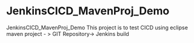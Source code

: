 # JenkinsCICD_MavenProj_Demo
JenkinsCICD_MavenProj_Demo
This project is to test CICD using eclipse maven project - > GIT Repository-> Jenkins build 
